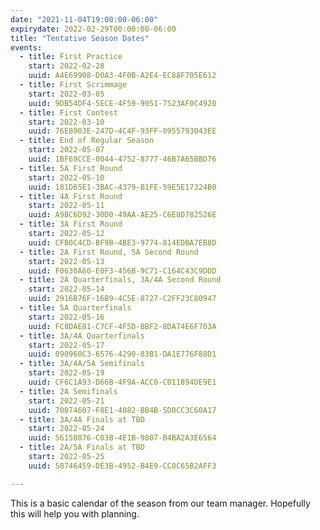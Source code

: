 ```yaml
---
date: "2021-11-04T19:00:00-06:00"
expirydate: 2022-02-29T00:00:00-06:00
title: "Tentative Season Dates"
events:
  - title: First Practice
    start: 2022-02-28
    uuid: A4E69908-D0A3-4F0B-A2E4-EC88F705E612
  - title: First Scrimmage
    start: 2022-03-05
    uuid: 9DB54DF4-5ECE-4F59-9951-7523AF0C4920
  - title: First Contest
    start: 2022-03-10
    uuid: 76E8903E-247D-4C4F-93FF-0955793043EE
  - title: End of Regular Season
    start: 2022-05-07
    uuid: 1BF69CCE-0044-4752-8777-46B7A65BBD76
  - title: 5A First Round
    start: 2022-05-10
    uuid: 181D65E1-3BAC-4379-B1FE-59E5E17324B0
  - title: 4A First Round
    start: 2022-05-11
    uuid: A9BC6D92-30D0-49AA-AE25-C6E8D782526E
  - title: 3A First Round
    start: 2022-05-12
    uuid: CFB0C4CD-BF9B-4BE3-9774-814EDBA7EB8D
  - title: 2A First Round, 5A Second Round
    start: 2022-05-13
    uuid: F0630A60-E0F3-456B-9C71-C164C43C9DDD
  - title: 2A Quarterfinals, 3A/4A Second Round
    start: 2022-05-14
    uuid: 2916B76F-16B9-4C5E-8727-C2FF23C80947
  - title: 5A Quarterfinals
    start: 2022-05-16
    uuid: FC8DAE81-C7CF-4F5D-BBF2-8DA74E6F703A
  - title: 3A/4A Quarterfinals
    start: 2022-05-17
    uuid: 090960C3-6576-4290-83B1-DA1E776F88D1
  - title: 3A/4A/5A Semifinals
    start: 2022-05-19
    uuid: CF6C1A93-D66B-4F9A-ACC0-C011894DE9E1
  - title: 2A Semifinals
    start: 2022-05-21
    uuid: 70074607-F8E1-4082-BB4B-5D0CC3C60A17
  - title: 3A/4A Finals at TBD
    start: 2022-05-24
    uuid: 56158076-C03B-4E1B-9807-B4BA2A3E6564
  - title: 2A/5A Finals at TBD
    start: 2022-05-25
    uuid: 58746459-DE3B-4952-B4E9-CC0C65B2AFF3

---
```


This is a basic calendar of the season from our team manager. Hopefully this
will help you with planning.
